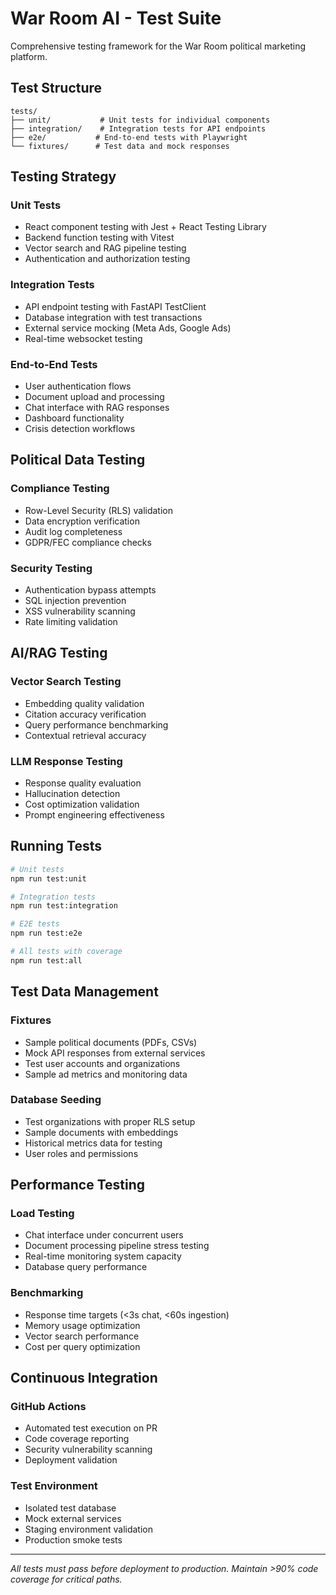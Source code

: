 # War Room AI - Test Suite

Comprehensive testing framework for the War Room political marketing platform.

## Test Structure

```
tests/
├── unit/           # Unit tests for individual components
├── integration/    # Integration tests for API endpoints
├── e2e/           # End-to-end tests with Playwright
└── fixtures/      # Test data and mock responses
```

## Testing Strategy

### Unit Tests
- React component testing with Jest + React Testing Library
- Backend function testing with Vitest
- Vector search and RAG pipeline testing
- Authentication and authorization testing

### Integration Tests
- API endpoint testing with FastAPI TestClient
- Database integration with test transactions
- External service mocking (Meta Ads, Google Ads)
- Real-time websocket testing

### End-to-End Tests
- User authentication flows
- Document upload and processing
- Chat interface with RAG responses
- Dashboard functionality
- Crisis detection workflows

## Political Data Testing

### Compliance Testing
- Row-Level Security (RLS) validation
- Data encryption verification
- Audit log completeness
- GDPR/FEC compliance checks

### Security Testing
- Authentication bypass attempts
- SQL injection prevention
- XSS vulnerability scanning
- Rate limiting validation

## AI/RAG Testing

### Vector Search Testing
- Embedding quality validation
- Citation accuracy verification
- Query performance benchmarking
- Contextual retrieval accuracy

### LLM Response Testing
- Response quality evaluation
- Hallucination detection
- Cost optimization validation
- Prompt engineering effectiveness

## Running Tests

```bash
# Unit tests
npm run test:unit

# Integration tests
npm run test:integration

# E2E tests
npm run test:e2e

# All tests with coverage
npm run test:all
```

## Test Data Management

### Fixtures
- Sample political documents (PDFs, CSVs)
- Mock API responses from external services
- Test user accounts and organizations
- Sample ad metrics and monitoring data

### Database Seeding
- Test organizations with proper RLS setup
- Sample documents with embeddings
- Historical metrics data for testing
- User roles and permissions

## Performance Testing

### Load Testing
- Chat interface under concurrent users
- Document processing pipeline stress testing
- Real-time monitoring system capacity
- Database query performance

### Benchmarking
- Response time targets (<3s chat, <60s ingestion)
- Memory usage optimization
- Vector search performance
- Cost per query optimization

## Continuous Integration

### GitHub Actions
- Automated test execution on PR
- Code coverage reporting
- Security vulnerability scanning
- Deployment validation

### Test Environment
- Isolated test database
- Mock external services
- Staging environment validation
- Production smoke tests

---

*All tests must pass before deployment to production. Maintain >90% code coverage for critical paths.*